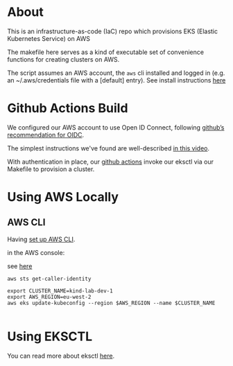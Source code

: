 # About

This is an infrastructure-as-code (IaC) repo which provisions EKS (Elastic Kubernetes Service) on AWS

The makefile here serves as a kind of executable set of convenience functions for creating clusters on AWS.

The script assumes an AWS account, the `aws` cli installed and logged in (e.g. an ~/.aws/credentials file with a [default] entry). See install instructions [here](./loggingIn.md)

# Github Actions Build

We configured our AWS account to use Open ID Connect, following [github’s recommendation for OIDC](https://docs.github.com/en/actions/deployment/security-hardening-your-deployments/about-security-hardening-with-openid-connect). 

The simplest instructions we've found are well-described [in this video](https://www.youtube.com/watch?v=aOoRaVuh8Lc).

With authentication in place, our [github actions](./.github/workflows/eks-cluster.yml) invoke our eksctl via our Makefile to provision a cluster.


# Using AWS Locally

## AWS CLI

Having [set up AWS CLI](https://docs.aws.amazon.com/cli/latest/userguide/getting-started-quickstart.html).

in the AWS console:

see [here](https://docs.aws.amazon.com/eks/latest/userguide/create-kubeconfig.html)

```shell
aws sts get-caller-identity

export CLUSTER_NAME=kind-lab-dev-1
export AWS_REGION=eu-west-2
aws eks update-kubeconfig --region $AWS_REGION --name $CLUSTER_NAME


```

# Using EKSCTL

You can read more about eksctl [here](https://docs.aws.amazon.com/eks/latest/userguide/getting-started-eksctl.html).
